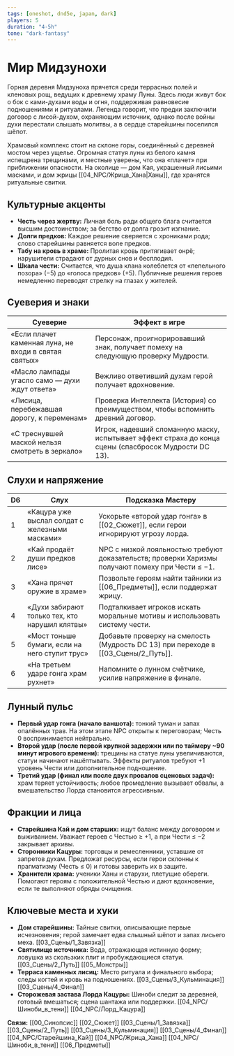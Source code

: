 ```yaml
---
tags: [oneshot, dnd5e, japan, dark]
players: 5
duration: "4-5h"
tone: "dark-fantasy"
---
```


# Мир Мидзунохи

Горная деревня Мидзуноха прячется среди террасных полей и кленовых рощ, ведущих к древнему храму Луны. Здесь люди живут бок о бок с ками-духами воды и огня, поддерживая равновесие подношениями и ритуалами. Легенда говорит, что предки заключили договор с лисой-духом, охраняющим источник, однако после войны духи перестали слышать молитвы, а в сердце старейшины поселился шёпот.

Храмовый комплекс стоит на склоне горы, соединённый с деревней мостом через ущелье. Огромная статуя луны из белого камня испещрена трещинами, и местные уверены, что она «плачет» при приближении опасности. На околице — дом Кая, украшенный лисьими масками, и дом жрицы [[04_NPC/Жрица_Хана|Ханы]], где хранятся ритуальные свитки.

## Культурные акценты
* **Честь через жертву:** Личная боль ради общего блага считается высшим достоинством; за бегство от долга грозит изгнание.
* **Долги предков:** Каждое решение сверяется с хрониками рода; слово старейшины равняется воле предков.
* **Табу на кровь в храме:** Пролитая кровь притягивает онрё; нарушители страдают от дурных снов и бесплодия.
* **Шкала чести:** Считается, что душа клана колеблется от «пепельного позора» (−5) до «голоса предков» (+5). Публичные решения героев немедленно переводят стрелку на глазах у жителей.

## Суеверия и знаки
| Суеверие | Эффект в игре |
| --- | --- |
| «Если плачет каменная луна, не входи в святая святых» | Персонаж, проигнорировавший знак, получает помеху на следующую проверку Мудрости. |
| «Масло лампады угасло само — духи ждут ответа» | Вежливо ответивший духам герой получает вдохновение. |
| «Лисица, перебежавшая дорогу, к переменам» | Проверка Интеллекта (История) со преимуществом, чтобы вспомнить древний договор. |
| «С треснувшей маской нельзя смотреть в зеркало» | Игрок, надевший сломанную маску, испытывает эффект страха до конца сцены (спасбросок Мудрости DC 13). |

## Слухи и напряжение
| D6 | Слух | Подсказка Мастеру |
| --- | --- | --- |
| 1 | «Кацура уже выслал солдат с железными масками» | Ускорьте «второй удар гонга» в [[02_Сюжет]], если герои игнорируют угрозу лорда. |
| 2 | «Кай продаёт души предков лисе» | NPC с низкой лояльностью требуют доказательств; проверки Харизмы получают помеху при Чести ≤ −1. |
| 3 | «Хана прячет оружие в храме» | Позвольте героям найти тайники из [[06_Предметы]], если поддержат жрицу. |
| 4 | «Духи забирают только тех, кто нарушил клятвы» | Подталкивает игроков искать моральные мотивы и использовать систему чести. |
| 5 | «Мост тоньше бумаги, если на него ступит трус» | Добавьте проверку на смелость (Мудрость DC 13) при переходе в [[03_Сцены/2_Путь]]. |
| 6 | «На третьем ударе гонга храм рухнет» | Напомните о лунном счётчике, усилив напряжение в финале. |

## Лунный пульс
- **Первый удар гонга (начало ваншота):** тонкий туман и запах опалённых трав. На этом этапе NPC открыты к переговорам; Честь 0 воспринимается нейтрально.
- **Второй удар (после первой крупной задержки или по таймеру ~90 минут игрового времени):** трещины на статуе луны увеличиваются, статуи начинают нашёптывать. Эффекты ритуалов требуют +1 уровень Чести или дополнительное подношение.
- **Третий удар (финал или после двух провалов сценовых задач):** храм теряет устойчивость; любое промедление вызывает обвалы, а вмешательство Лорда становится агрессивным.

## Фракции и лица
- **Старейшина Кай и дом старших:** ищут баланс между договором и выживанием. Уважает героев с Честью ≥ +1, а при Чести ≤ −2 закрывает архивы.
- **Сторонники Кацуры:** торговцы и ремесленники, уставшие от запретов духам. Предложат ресурсы, если герои склонны к прагматизму (Честь ≤ 0) и готовы заверить их в защите.
- **Хранители храма:** ученики Ханы и старухи, плетущие обереги. Помогают героям с положительной Честью и дают вдохновение, если те выполняют обряды очищения.

## Ключевые места и хуки
* **Дом старейшины:** Тайные свитки, описывающие первые исчезновения; герой замечает едва слышный шёпот и запах лисьего меха. [[03_Сцены/1_Завязка]]
* **Святилище источника:** Вода, отражающая истинную форму; ловушка из скользких плит и пробуждающиеся статуи. [[03_Сцены/2_Путь]] [[05_Монстры]]
* **Терраса каменных лисиц:** Место ритуала и финального выбора; следы когтей и кровь на подношениях. [[03_Сцены/3_Кульминация]] [[03_Сцены/4_Финал]]
* **Сторожевая застава Лорда Кацуры:** Шиноби следит за деревней, готовый вмешаться; сцена шантажа или поддержки. [[04_NPC/Шиноби_в_тени]] [[04_NPC/Лорд_Кацура]]

**Связи:** [[00_Синопсис]] [[02_Сюжет]] [[03_Сцены/1_Завязка]] [[03_Сцены/2_Путь]] [[03_Сцены/3_Кульминация]] [[03_Сцены/4_Финал]] [[04_NPC/Старейшина_Кай]] [[04_NPC/Жрица_Хана]] [[04_NPC/Шиноби_в_тени]] [[06_Предметы]]
